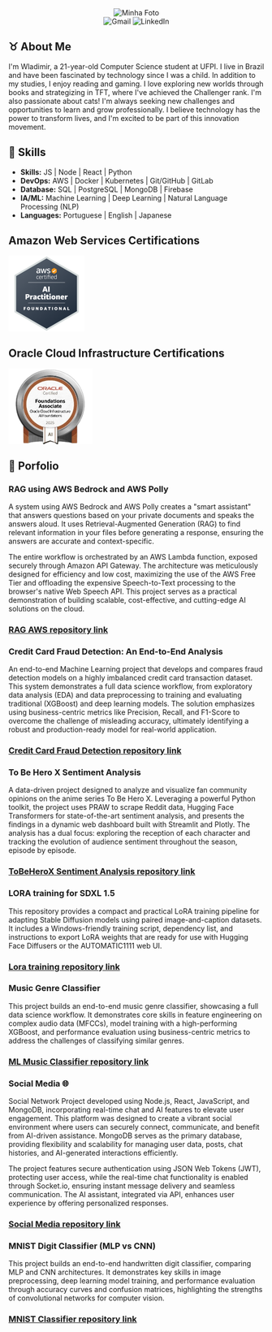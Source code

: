 <div align="center">
  <img src="https://i.imgur.com/uEVIGHd.png" alt="Minha Foto" />
</div>

<div align="center">
  <a href="mailto:wladimirgadelhajob@gmail.com" style="text-decoration: none;"><img src="https://img.shields.io/badge/Gmail-D14836?style=for-the-badge&logo=gmail&logoColor=white" alt="Gmail" style="margin: 0;"></a>
  <a href="https://www.linkedin.com/in/wladimir-gadelha-aab7a7227/" style="text-decoration: none;"><img src="https://img.shields.io/badge/LinkedIn-4682B4?style=for-the-badge&logo=linkedin&logoColor=white" alt="LinkedIn" style="margin: 0;"></a>
</div>

##  ♉ About Me

I'm Wladimir, a 21-year-old Computer Science student at UFPI. I live in Brazil and have been fascinated by technology since I was a child.
In addition to my studies, I enjoy reading and gaming. I love exploring new worlds through books and strategizing in TFT, where I've achieved the Challenger rank. I'm also passionate about cats!
I'm always seeking new challenges and opportunities to learn and grow professionally. I believe technology has the power to transform lives, and I'm excited to be part of this innovation movement.

## 🎯 Skills
- **Skills:** JS | Node | React | Python
- **DevOps:** AWS | Docker | Kubernetes | Git/GitHub | GitLab 
- **Database:** SQL | PostgreSQL | MongoDB | Firebase
- **IA/ML:** Machine Learning | Deep Learning | Natural Language Processing (NLP)
- **Languages:** Portuguese | English | Japanese


## Amazon Web Services Certifications
<div style="display: flex; gap: 10px;">
  <img title="AWS Certified AI Practitioner" height="150" src="https://github.com/VlaadX/VlaadX/blob/main/aws_ia.png">
</div>

## Oracle Cloud Infrastructure Certifications
<div style="display: flex; gap: 10px;">
  <img title="OCI Certified AI" height="150" src="https://github.com/VlaadX/VlaadX/blob/main/oci_ia.png">
</div>

## 💎 Porfolio

### RAG using AWS Bedrock and AWS Polly
A system using AWS Bedrock and AWS Polly creates a "smart assistant" that answers questions based on your private documents and speaks the answers aloud. It uses Retrieval-Augmented Generation (RAG) to find relevant information in your files before generating a response, ensuring the answers are accurate and context-specific.

The entire workflow is orchestrated by an AWS Lambda function, exposed securely through Amazon API Gateway. The architecture was meticulously designed for efficiency and low cost, maximizing the use of the AWS Free Tier and offloading the expensive Speech-to-Text processing to the browser's native Web Speech API. This project serves as a practical demonstration of building scalable, cost-effective, and cutting-edge AI solutions on the cloud.
### [RAG AWS repository link](https://github.com/VlaadX/RAG-AWS)

### Credit Card Fraud Detection: An End-to-End Analysis
An end-to-end Machine Learning project that develops and compares fraud detection models on a highly imbalanced credit card transaction dataset. This system demonstrates a full data science workflow, from exploratory data analysis (EDA) and data preprocessing to training and evaluating traditional (XGBoost) and deep learning models. The solution emphasizes using business-centric metrics like Precision, Recall, and F1-Score to overcome the challenge of misleading accuracy, ultimately identifying a robust and production-ready model for real-world application.
### [Credit Card Fraud Detection repository link](https://github.com/VlaadX/Fraud-Detection-ML-Pipeline)

### To Be Hero X Sentiment Analysis
A data-driven project designed to analyze and visualize fan community opinions on the anime series To Be Hero X. Leveraging a powerful Python toolkit, the project uses PRAW to scrape Reddit data, Hugging Face Transformers for state-of-the-art sentiment analysis, and presents the findings in a dynamic web dashboard built with Streamlit and Plotly. The analysis has a dual focus: exploring the reception of each character and tracking the evolution of audience sentiment throughout the season, episode by episode.
### [ToBeHeroX Sentiment Analysis repository link](https://github.com/VlaadX/Pok-mon-Sentiment-Analysis-PSA-.git)

### LORA training for SDXL 1.5
This repository provides a compact and practical LoRA training pipeline for adapting Stable Diffusion models using paired image-and-caption datasets. It includes a Windows-friendly training script, dependency list, and instructions to export LoRA weights that are ready for use with Hugging Face Diffusers or the AUTOMATIC1111 web UI.
### [Lora training repository link](https://github.com/VlaadX/sd-lora-trainer)

### Music Genre Classifier
This project builds an end-to-end music genre classifier, showcasing a full data science workflow. It demonstrates core skills in feature engineering on complex audio data (MFCCs), model training with a high-performing XGBoost, and performance evaluation using business-centric metrics to address the challenges of classifying similar genres.
### [ML Music Classifier repository link](https://github.com/VlaadX/Music-Genre-Classifier-ML/tree/main)

### Social Media 🌐
Social Network Project developed using Node.js, React, JavaScript, and MongoDB, incorporating real-time chat and AI features to elevate user engagement. This platform was designed to create a vibrant social environment where users can securely connect, communicate, and benefit from AI-driven assistance. MongoDB serves as the primary database, providing flexibility and scalability for managing user data, posts, chat histories, and AI-generated interactions efficiently.

The project features secure authentication using JSON Web Tokens (JWT), protecting user access, while the real-time chat functionality is enabled through Socket.io, ensuring instant message delivery and seamless communication. The AI assistant, integrated via API, enhances user experience by offering personalized responses.
### [Social Media repository link](https://github.com/VlaadX/rede-social)

### MNIST Digit Classifier (MLP vs CNN)
This project builds an end-to-end handwritten digit classifier, comparing MLP and CNN architectures. It demonstrates key skills in image preprocessing, deep learning model training, and performance evaluation through accuracy curves and confusion matrices, highlighting the strengths of convolutional networks for computer vision.  
### [MNIST Classifier repository link](https://github.com/VlaadX/mnist-digit-classifier-mlp-vs-cnn/tree/master)






